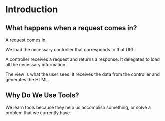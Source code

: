 # Introduction

## What happens when a request comes in?

A request comes in.

We load the necessary controller that corresponds to that URI.

A controller receives a request and returns a response. 
It delegates to load all the necessary information.

The view is what the user sees.
It receives the data from the controller and generates the HTML.

## Why Do We Use Tools?

We learn tools because they help us accomplish something, or solve a problem that we currently have.
